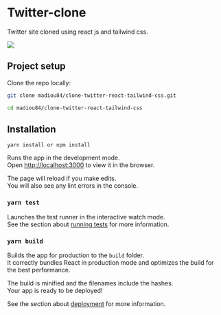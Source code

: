 # Twitter-clone                                                                   
                                                                                  
Twitter site cloned using react js and tailwind css.                                
                                                                                  
![](https://raw.githubusercontent.com/madiou84/madiou84/clone-twitter-react-tailwind-css/master/screenshot.png)                                                              
                                                                                  
## Project setup
Clone the repo locally:
```sh
git clone madiou84/clone-twitter-react-tailwind-css.git

cd madiou84/clone-twitter-react-tailwind-css
```

## Installation
```
yarn install or npm install
```

Runs the app in the development mode.\
Open [http://localhost:3000](http://localhost:3000) to view it in the browser.

The page will reload if you make edits.\
You will also see any lint errors in the console.

### `yarn test`

Launches the test runner in the interactive watch mode.\
See the section about [running tests](https://facebook.github.io/create-react-app/docs/running-tests) for more information.

### `yarn build`

Builds the app for production to the `build` folder.\
It correctly bundles React in production mode and optimizes the build for the best performance.

The build is minified and the filenames include the hashes.\
Your app is ready to be deployed!

See the section about [deployment](https://facebook.github.io/create-react-app/docs/deployment) for more information.